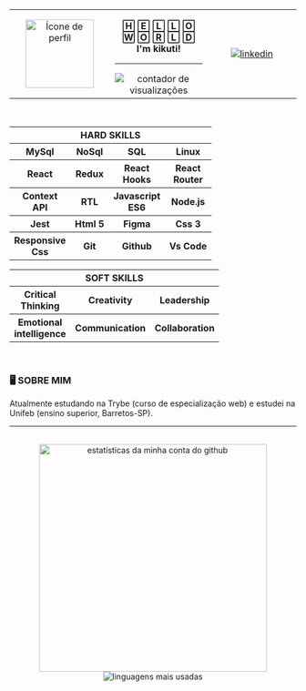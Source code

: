 <table align="center">
  <tr>
    <td width="180" align="center">
      <a href="https://github.com/kikutii">
        <img align="center" width="120px" src="https://avatars.githubusercontent.com/u/12498746?s=400&u=3a18bbe9442e24787a8a37edba6efb8953ce150b&v=4" alt="Ícone de perfil" />
      </a>
    </td>
    <td width="180" align="center">
      <p><b>🄷 🄴 🄻 🄻 🄾<br/ >🅆 🄾 🅁 🄻 🄳<br/ >I'm kikuti!</b></p>
      <hr />
      <!---https://github.com/antonkomarev/github-profile-views-counter--->
      <img src="https://komarev.com/ghpvc/?username=kikutii&color=178b68&label=views&style=flat-square" alt="contador de visualizações"/>
    </td>
    <td width="180" align="center">
      <!---https://shields.io/category/build--->
      <a href="https://www.linkedin.com/in/jo%C3%A3o-victor-kikuti-96a12020a/">
        <img align="center" src="https://img.shields.io/badge/LinkedIn-178b68?style=for-the-badge&logo=linkedin&logoColor=fff&labelColor=0fa36b?" alt="linkedin"/>
      </a>
    </td>
  </tr>
</table>

<div align="center">
<br />
  <table>
    <tr>
      <th align="center" colspan="6">HARD SKILLS</th>
    </tr>
    <tr>
      <th>MySql</th>
      <th>NoSql</th>
      <th>SQL</th>
      <th>Linux</th>
    </tr>
    <tr>
      <th>React</th>
      <th>Redux</th>
      <th>React<br/>Hooks</th>
      <th>React<br/>Router</th>
    </tr>
    <tr>
      <th>Context<br/>API</th>
      <th>RTL</th>
      <th>Javascript<br/>ES6</th>
      <th>Node.js</th>
    </tr>
    <tr>
      <th>Jest</th>
      <th>Html 5</th>
      <th>Figma</th>
      <th>Css 3</th>
    </tr>
    <tr>
      <th>Responsive<br/>Css</th>
      <th>Git</th>
      <th>Github</th>
      <th>Vs Code</th>
    </tr>
  </table>

  <table>
    <tr>
      <th align="center" colspan="6">SOFT SKILLS</th>
    </tr>
      <th>Critical<br/>Thinking</th>
      <th>Creativity</th>
      <th>Leadership</th>
    </tr>
    <tr>
      <th>Emotional<br/>intelligence</th>
      <th>Communication</th>
      <th>Collaboration</th>
    </tr>
  </table>
  <br />

  <h3 align="left">🖥️ SOBRE MIM</h3>

  <p align="left">Atualmente estudando na Trybe (curso de especialização web) e estudei na Unifeb (ensino superior, Barretos-SP).</p>
</div>

<hr />

<div align="center">
  <br />
&nbsp&nbsp&nbsp&nbsp
  <img align="center" width="400px" src="https://github-readme-stats.vercel.app/api?username=kikutii&hide_border=true&show_icons=true&theme=dark&title_color=178b68&text_color=9c9d9d&icon_color=178b68&bg_color=00000000&cache_seconds=1800" alt="estatísticas da minha conta do github"/>
&nbsp&nbsp&nbsp&nbsp
  <img align="center" src="https://github-readme-stats.vercel.app/api/top-langs/?username=kikutii&hide_border=true&layout=compact&text_color=9c9d9d&bg_color=00000000&locale=en&cache_seconds=1800&theme=dark&title_color=178b68" alt="linguagens mais usadas"/>
</div>
&nbsp&nbsp&nbsp&nbsp

